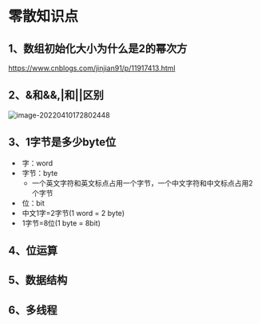 # 零散知识点

## 1、数组初始化大小为什么是2的幂次方

https://www.cnblogs.com/jinjian91/p/11917413.html



## 2、&和&&,|和||区别

![image-20220410172802448](http://image.xianyufashion.top/Img/image-20220410172802448.png)



## 3、1字节是多少byte位

- ​	字：word
- ​	字节：byte
  - 一个英文字符和英文标点占用一个字节，一个中文字符和中文标点占用2个字节
- ​	位：bit
- ​	中文1字=2字节(1 word = 2 byte)
- ​	1字节=8位(1 byte = 8bit)



## 4、位运算



## 5、数据结构

## 6、多线程